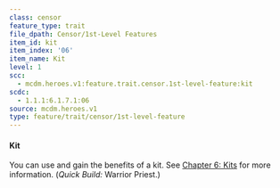 ```yaml
---
class: censor
feature_type: trait
file_dpath: Censor/1st-Level Features
item_id: kit
item_index: '06'
item_name: Kit
level: 1
scc:
  - mcdm.heroes.v1:feature.trait.censor.1st-level-feature:kit
scdc:
  - 1.1.1:6.1.7.1:06
source: mcdm.heroes.v1
type: feature/trait/censor/1st-level-feature
---
```


#### Kit

You can use and gain the benefits of a kit. See [Chapter 6: Kits](#page-231-0) for more information. (*Quick Build:* Warrior Priest.)

